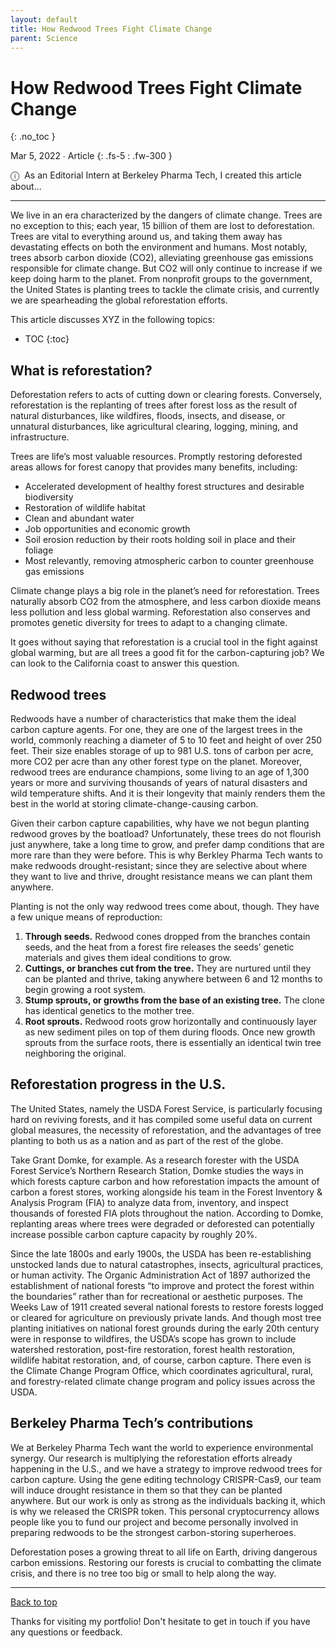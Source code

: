 ```yaml
---
layout: default
title: How Redwood Trees Fight Climate Change
parent: Science
---
```


# How Redwood Trees Fight Climate Change
{: .no_toc }

Mar 5, 2022 ∙ Article
{: .fs-5 : .fw-300 }

<span class="icon">&#9432;</span>&nbsp;&nbsp;As an Editorial Intern at Berkeley Pharma Tech, I created this article about...

---

We live in an era characterized by the dangers of climate change. Trees are no exception to this; each year, 15 billion of them are lost to deforestation. Trees are vital to everything around us, and taking them away has devastating effects on both the environment and humans. Most notably, trees absorb carbon dioxide (CO2), alleviating greenhouse gas emissions responsible for climate change. But CO2 will only continue to increase if we keep doing harm to the planet. From nonprofit groups to the government, the United States is planting trees to tackle the climate crisis, and currently we are spearheading the global reforestation efforts.

This article discusses XYZ in the following topics:

- TOC
{:toc} 

## What is reforestation?

Deforestation refers to acts of cutting down or clearing forests. Conversely, reforestation is the replanting of trees after forest loss as the result of natural disturbances, like wildfires, floods, insects, and disease, or unnatural disturbances, like agricultural clearing, logging, mining, and infrastructure.

Trees are life’s most valuable resources. Promptly restoring deforested areas allows for forest canopy that provides many benefits, including:

*   Accelerated development of healthy forest structures and desirable biodiversity
*   Restoration of wildlife habitat
*   Clean and abundant water
*   Job opportunities and economic growth
*   Soil erosion reduction by their roots holding soil in place and their foliage
*   Most relevantly, removing atmospheric carbon to counter greenhouse gas emissions

Climate change plays a big role in the planet’s need for reforestation. Trees naturally absorb CO2 from the atmosphere, and less carbon dioxide means less pollution and less global warming. Reforestation also conserves and promotes genetic diversity for trees to adapt to a changing climate.

It goes without saying that reforestation is a crucial tool in the fight against global warming, but are all trees a good fit for the carbon-capturing job? We can look to the California coast to answer this question.

## Redwood trees

Redwoods have a number of characteristics that make them the ideal carbon capture agents. For one, they are one of the largest trees in the world, commonly reaching a diameter of 5 to 10 feet and height of over 250 feet. Their size enables storage of up to 981 U.S. tons of carbon per acre, more CO2 per acre than any other forest type on the planet. Moreover, redwood trees are endurance champions, some living to an age of 1,300 years or more and surviving thousands of years of natural disasters and wild temperature shifts. And it is their longevity that mainly renders them the best in the world at storing climate-change-causing carbon.

Given their carbon capture capabilities, why have we not begun planting redwood groves by the boatload? Unfortunately, these trees do not flourish just anywhere, take a long time to grow, and prefer damp conditions that are more rare than they were before. This is why Berkley Pharma Tech wants to make redwoods drought-resistant; since they are selective about where they want to live and thrive, drought resistance means we can plant them anywhere.

Planting is not the only way redwood trees come about, though. They have a few unique means of reproduction:

1.  **Through seeds.** Redwood cones dropped from the branches contain seeds, and the heat from a forest fire releases the seeds’ genetic materials and gives them ideal conditions to grow.
2.  **Cuttings, or branches cut from the tree.** They are nurtured until they can be planted and thrive, taking anywhere between 6 and 12 months to begin growing a root system.
3.  **Stump sprouts, or growths from the base of an existing tree.** The clone has identical genetics to the mother tree.
4.  **Root sprouts.** Redwood roots grow horizontally and continuously layer as new sediment piles on top of them during floods. Once new growth sprouts from the surface roots, there is essentially an identical twin tree neighboring the original.

## Reforestation progress in the U.S.

The United States, namely the USDA Forest Service, is particularly focusing hard on reviving forests, and it has compiled some useful data on current global measures, the necessity of reforestation, and the advantages of tree planting to both us as a nation and as part of the rest of the globe.

Take Grant Domke, for example. As a research forester with the USDA Forest Service’s Northern Research Station, Domke studies the ways in which forests capture carbon and how reforestation impacts the amount of carbon a forest stores, working alongside his team in the Forest Inventory & Analysis Program (FIA) to analyze data from, inventory, and inspect thousands of forested FIA plots throughout the nation. According to Domke, replanting areas where trees were degraded or deforested can potentially increase possible carbon capture capacity by roughly 20%.

Since the late 1800s and early 1900s, the USDA has been re-establishing unstocked lands due to natural catastrophes, insects, agricultural practices, or human activity. The Organic Administration Act of 1897 authorized the establishment of national forests “to improve and protect the forest within the boundaries” rather than for recreational or aesthetic purposes. The Weeks Law of 1911 created several national forests to restore forests logged or cleared for agriculture on previously private lands. And though most tree planting initiatives on national forest grounds during the early 20th century were in response to wildfires, the USDA’s scope has grown to include watershed restoration, post-fire restoration, forest health restoration, wildlife habitat restoration, and, of course, carbon capture. There even is the Climate Change Program Office, which coordinates agricultural, rural, and forestry-related climate change program and policy issues across the USDA.

## Berkeley Pharma Tech’s contributions

We at Berkeley Pharma Tech want the world to experience environmental synergy. Our research is multiplying the reforestation efforts already happening in the U.S., and we have a strategy to improve redwood trees for carbon capture. Using the gene editing technology CRISPR-Cas9, our team will induce drought resistance in them so that they can be planted anywhere. But our work is only as strong as the individuals backing it, which is why we released the CRISPR token. This personal cryptocurrency allows people like you to fund our project and become personally involved in preparing redwoods to be the strongest carbon-storing superheroes.

Deforestation poses a growing threat to all life on Earth, driving dangerous carbon emissions. Restoring our forests is crucial to combatting the climate crisis, and there is no tree too big or small to help along the way.

---

[Back to top](#top)

Thanks for visiting my portfolio! Don't hesitate to get in touch if you have any questions or feedback.
